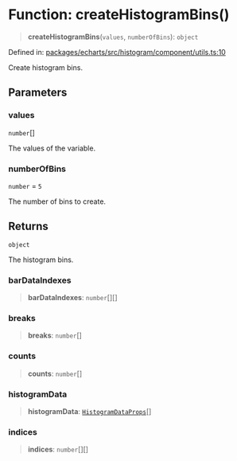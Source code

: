 # Function: createHistogramBins()

> **createHistogramBins**(`values`, `numberOfBins`): `object`

Defined in: [packages/echarts/src/histogram/component/utils.ts:10](https://github.com/GeoDaCenter/openassistant/blob/994a31d776db171047aa7cd650eb798b5317f644/packages/echarts/src/histogram/component/utils.ts#L10)

Create histogram bins.

## Parameters

### values

`number`[]

The values of the variable.

### numberOfBins

`number` = `5`

The number of bins to create.

## Returns

`object`

The histogram bins.

### barDataIndexes

> **barDataIndexes**: `number`[][]

### breaks

> **breaks**: `number`[]

### counts

> **counts**: `number`[]

### histogramData

> **histogramData**: [`HistogramDataProps`](../type-aliases/HistogramDataProps.md)[]

### indices

> **indices**: `number`[][]
